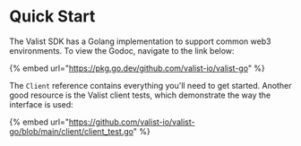 # Quick Start

The Valist SDK has a Golang implementation to support common web3 environments. To view the Godoc, navigate to the link below:

{% embed url="https://pkg.go.dev/github.com/valist-io/valist-go" %}

The `Client` reference contains everything you'll need to get started. Another good resource is the Valist client tests, which demonstrate the way the interface is used:

{% embed url="https://github.com/valist-io/valist-go/blob/main/client/client_test.go" %}
